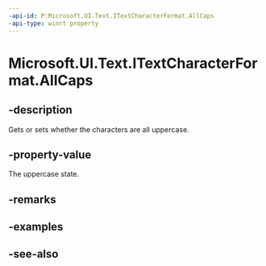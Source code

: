 ```yaml
---
-api-id: P:Microsoft.UI.Text.ITextCharacterFormat.AllCaps
-api-type: winrt property
---
```


<!-- Property syntax
public Windows.UI.Text.FormatEffect AllCaps { get;  set; }
-->

# Microsoft.UI.Text.ITextCharacterFormat.AllCaps

## -description
Gets or sets whether the characters are all uppercase.

## -property-value
The uppercase state.

## -remarks

## -examples

## -see-also
